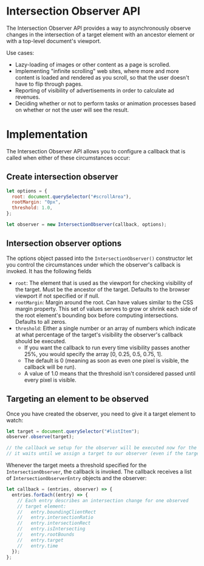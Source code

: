 # Intersection Observer API

The Intersection Observer API provides a way to asynchronously observe changes in the intersection of a target element with an ancestor element or with a top-level document's viewport.

Use cases:

- Lazy-loading of images or other content as a page is scrolled.
- Implementing "infinite scrolling" web sites, where more and more content is loaded and rendered as you scroll, so that the user doesn't have to flip through pages.
- Reporting of visibility of advertisements in order to calculate ad revenues.
- Deciding whether or not to perform tasks or animation processes based on whether or not the user will see the result.

# Implementation

The Intersection Observer API allows you to configure a callback that is called when either of these circumstances occur:

## Create intersection observer

```js
let options = {
  root: document.querySelector("#scrollArea"),
  rootMargin: "0px",
  threshold: 1.0,
};

let observer = new IntersectionObserver(callback, options);
```

## Intersection observer options

The options object passed into the `IntersectionObserver()` constructor let you control the circumstances under which the observer's callback is invoked. It has the following fields

- `root`: The element that is used as the viewport for checking visibility of the target. Must be the ancestor of the target. Defaults to the browser viewport if not specified or if null.
- `rootMargin`: Margin around the root. Can have values similar to the CSS margin property. This set of values serves to grow or shrink each side of the root element's bounding box before computing intersections. Defaults to all zeros.
- `threshold`: Either a single number or an array of numbers which indicate at what percentage of the target's visibility the observer's callback should be executed.
  - If you want the callback to run every time visibility passes another 25%, you would specify the array [0, 0.25, 0.5, 0.75, 1].
  - The default is 0 (meaning as soon as even one pixel is visible, the callback will be run).
  - A value of 1.0 means that the threshold isn't considered passed until every pixel is visible.

## Targeting an element to be observed

Once you have created the observer, you need to give it a target element to watch:

```js
let target = document.querySelector("#listItem");
observer.observe(target);

// the callback we setup for the observer will be executed now for the first time
// it waits until we assign a target to our observer (even if the target is currently not visible)
```

Whenever the target meets a threshold specified for the `IntersectionObserver`, the callback is invoked. The callback receives a list of `IntersectionObserverEntry` objects and the observer:

```js
let callback = (entries, observer) => {
  entries.forEach((entry) => {
    // Each entry describes an intersection change for one observed
    // target element:
    //   entry.boundingClientRect
    //   entry.intersectionRatio
    //   entry.intersectionRect
    //   entry.isIntersecting
    //   entry.rootBounds
    //   entry.target
    //   entry.time
  });
};
```
